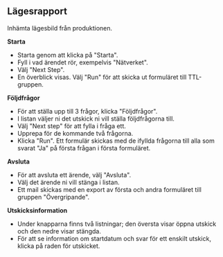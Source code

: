 ## Lägesrapport ##

Inhämta lägesbild från produktionen.

**Starta**

* Starta genom att klicka på "Starta".
* Fyll i vad ärendet rör, exempelvis "Nätverket".
* Välj "Next Step".
* En överblick visas. Välj "Run" för att skicka ut formuläret till TTL-gruppen.

**Följdfrågor**

* För att ställa upp till 3 frågor, klicka "Följdfrågor".
* I listan väljer ni det utskick ni vill ställa följdfrågorna till.
* Välj "Next step" för att fylla i fråga ett.
* Upprepa för de kommande två frågorna.
* Klicka "Run". Ett formulär skickas med de ifyllda frågorna till alla som svarat "Ja" på första frågan i första formuläret.

**Avsluta**

* För att avsluta ett ärende, välj "Avsluta".
* Välj det ärende ni vill stänga i listan.
* Ett mail skickas med en export av första och andra formuläret till gruppen "Övergripande".

**Utskicksinformation**

* Under knapparna finns två listningar; den översta visar öppna utskick och den nedre visar stängda.
* För att se information om startdatum och svar för ett enskilt utskick, klicka på raden för utskicket.
